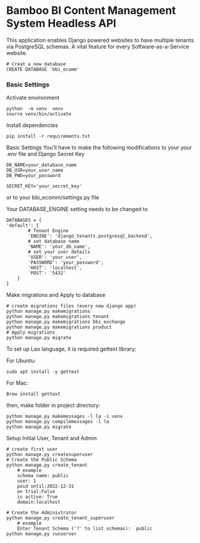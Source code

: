 # Bamboo BI  Content Management System Headless API

This application enables Django powered websites to have multiple tenants via PostgreSQL schemas. A vital feature for every Software-as-a-Service website.
        
    # Creat a new database
    CREATE DATABASE 'bbi_ecomm'


### Basic Settings
Activate environment

    python  -m venv  venv
    source venv/bin/activate

Install dependencies

    pip install -r requirements.txt


Basic Settings
You’ll have to make the following modifications to your your .env file
and Django Secret Key


    DB_NAME=your_database_name
    DB_USR=your_user_name
    DB_PWD=your_password

    SECRET_KEY='your_secret_key'

or to your bbi_ecomm/settings.py file

Your DATABASE_ENGINE setting needs to be changed to

    DATABASES = {
    'default': {
            # Tenant Engine
            'ENGINE': 'django_tenants.postgresql_backend',
            # set database name
            'NAME': 'your_db_name',
            # set your user details
            'USER': 'your_user',
            'PASSWORD': 'your_password',
            'HOST': 'localhost',
            'POST': '5432'
        }
    }

Make migrations and Apply to database

    # create migrations files (every new django app)
    python manage.py makemigrations
    python manage.py makemigrations tenant
    python manage.py makemigrations bbi_exchange
    python manage.py makemigrations product
    # Apply migrations
    python manage.py migrate

To set up Lao language, it is required gettext library:

For Ubuntu:

    sudo apt install -y gettext

For Mac:

    Brew install gettext

then, make folder in project directory:


    python manage.py makemessages -l la -i venv
    python manage.py compilemessages -l la
    python manage.py migrate

Setup Initial User, Tenant and Admin
        
    # create first user
    python manage.py createsuperuser
    # Create the Public Schema
    python manage.py create_tenant
        # example
        schema name: public
        user: 1
        paid until:2022-12-31
        on trial:False
        is active: True
        domain:localhost
        
    # Create the Administrator
    python manage.py create_tenant_superuser
        # example
        Enter Tenant Schema ('?' to list schemas):  public
    python manage.py runserver